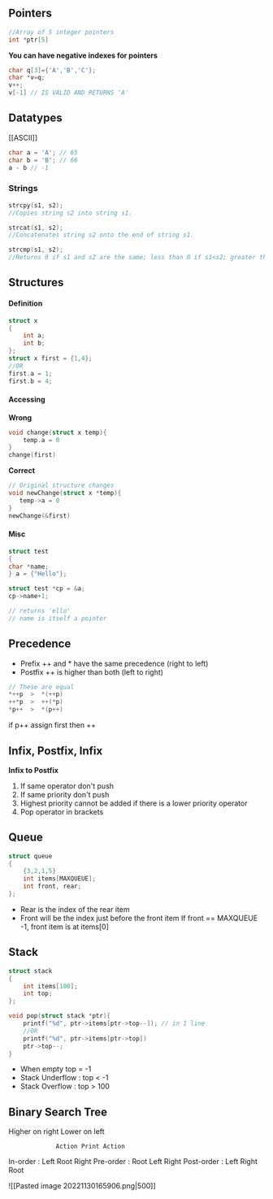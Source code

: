 ## Pointers

```c
//Array of 5 integer pointers
int *ptr[5]
```


**You can have negative indexes for pointers**
```c 
char q[3]={'A','B','C'};
char *v=q;
v++;
v[-1] // IS VALID AND RETURNS 'A'
```

## Datatypes
[[ASCII]]
```c
char a = 'A'; // 65
char b = 'B'; // 66
a - b // -1
```

### Strings
```c
strcpy(s1, s2);
//Copies string s2 into string s1.

strcat(s1, s2);
//Concatenates string s2 onto the end of string s1.

strcmp(s1, s2);
//Returns 0 if s1 and s2 are the same; less than 0 if s1<s2; greater than 0 if s1>s2.
```
## Structures

#### Definition
```c
struct x
{
	int a;
	int b;
};
struct x first = {1,4};
//OR
first.a = 1;
first.b = 4;
```

#### Accessing

**Wrong**
```c
void change(struct x temp){
	temp.a = 0
} 
change(first)
 ```

**Correct**
 ```c
// Original structure changes
void newChange(struct x *temp){
	temp->a = 0
} 
newChange(&first) 
 ```

#### Misc
```c
struct test
{
char *name;
} a = {"Hello"};

struct test *cp = &a;
cp->name+1;

// returns 'ello'
// name is itself a pointer
```

## Precedence
- Prefix ++ and * have the same precedence (right to left)
- Postfix ++ is higher than both (left to right)
```c
// These are equal
*++p  >  *(++p)
++*p  >  ++(*p)
*p++  >  *(p++)
```
if p++ assign first then ++
## Infix, Postfix, Infix

**Infix to Postfix**
1. If same operator don't push
2.  If same priority don't push
3. Highest priority cannot be added if there is a lower priority operator
4. Pop operator in brackets

## Queue
```c
struct queue
{
	{3,2,1,5}
	int items[MAXQUEUE];
	int front, rear;
};
```
- Rear is the index of the rear item
- Front will be the index just before the front item
	If front == MAXQUEUE -1, front item is at items[0]

## Stack
```c
struct stack
{
	int items[100];
	int top;
};

void pop(struct stack *ptr){
	printf("%d", ptr->items[ptr->top--]); // in 1 line
	//OR
	printf("%d", ptr->items[ptr->top])
	ptr->top--;
}
```
- When empty top = -1
- Stack Underflow :   top < -1
- Stack Overflow   :   top > 100

## Binary Search Tree
Higher on right
Lower on left

                 Action Print Action
In-order      : Left Root Right
Pre-order    : Root Left Right
Post-order  : Left Right Root

![[Pasted image 20221130165906.png|500]]
